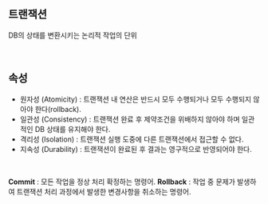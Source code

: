 ## 트랜잭션

DB의 상태를 변환시키는 논리적 작업의 단위

<br>

## 속성

- 원자성 (Atomicity) : 트랜잭션 내 연산은 반드시 모두 수행되거나 모두 수행되지 않아야 한다(rollback).
- 일관성 (Consistency) : 트랜잭션 완료 후 제약조건을 위배하지 않아야 하며 일관적인 DB 상태를 유지해야 한다.
- 격리성 (Isolation) : 트랜잭션 실행 도중에 다른 트랜잭션에서 접근할 수 없다.
- 지속성 (Durability) : 트랜잭션이 완료된 후 결과는 영구적으로 반영되어야 한다.

<br>

**Commit** : 모든 작업을 정상 처리 확정하는 명령어.
**Rollback** : 작업 중 문제가 발생하여 트랜잭션 처리 과정에서 발생한 변경사항을 취소하는 명령어.

